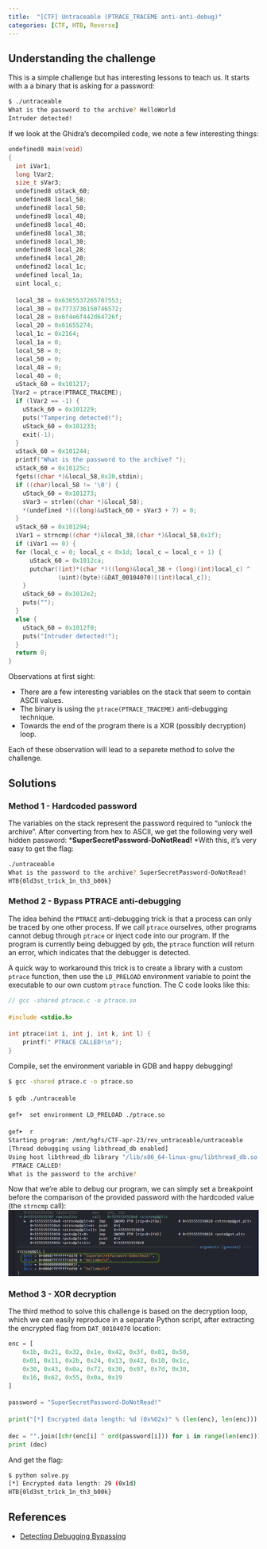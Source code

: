 ```yaml
---
title:  "[CTF] Untraceable (PTRACE_TRACEME anti-anti-debug)"
categories: [CTF, HTB, Reverse]
---
```


## Understanding the challenge

This is a simple challenge but has interesting lessons to teach us. It starts with a a binary that is asking for a password:

```bash
$ ./untraceable 
What is the password to the archive? HelloWorld
Intruder detected!
```

If we look at the Ghidra’s decompiled code, we note a few interesting things:

```c
undefined8 main(void)
{
  int iVar1;
  long lVar2;
  size_t sVar3;
  undefined8 uStack_60;
  undefined8 local_58;
  undefined8 local_50;
  undefined8 local_48;
  undefined8 local_40;
  undefined8 local_38;
  undefined8 local_30;
  undefined8 local_28;
  undefined4 local_20;
  undefined2 local_1c;
  undefined local_1a;
  uint local_c;
  
  local_38 = 0x6365537265707553;
  local_30 = 0x7773736150746572;
  local_28 = 0x6f4e6f442d64726f;
  local_20 = 0x61655274;
  local_1c = 0x2164;
  local_1a = 0;
  local_58 = 0;
  local_50 = 0;
  local_48 = 0;
  local_40 = 0;
  uStack_60 = 0x101217;
 lVar2 = ptrace(PTRACE_TRACEME);
  if (lVar2 == -1) {
    uStack_60 = 0x101229;
    puts("Tampering detected!");
    uStack_60 = 0x101233;
    exit(-1);
  }
  uStack_60 = 0x101244;
  printf("What is the password to the archive? ");
  uStack_60 = 0x10125c;
  fgets((char *)&local_58,0x20,stdin);
  if ((char)local_58 != '\0') {
    uStack_60 = 0x101273;
    sVar3 = strlen((char *)&local_58);
    *(undefined *)((long)&uStack_60 + sVar3 + 7) = 0;
  }
  uStack_60 = 0x101294;
  iVar1 = strncmp((char *)&local_38,(char *)&local_58,0x1f);
  if (iVar1 == 0) {
  for (local_c = 0; local_c < 0x1d; local_c = local_c + 1) {
      uStack_60 = 0x1012ca;
      putchar((int)*(char *)((long)&local_38 + (long)(int)local_c) ^
              (uint)(byte)(&DAT_00104070)[(int)local_c]);
    }
    uStack_60 = 0x1012e2;
    puts("");
  }
  else {
    uStack_60 = 0x1012f0;
    puts("Intruder detected!");
  }
  return 0;
}
```

Observations at first sight:

* There are a few interesting variables on the stack that seem to contain ASCII values.
* The binary is using the `ptrace(PTRACE_TRACEME)` anti-debugging technique.
* Towards the end of the program there is a XOR (possibly decryption) loop.

Each of these observation will lead to a separete method to solve the challenge.

## Solutions

### Method 1 - Hardcoded password 

The variables on the stack represent the password required to “unlock the archive”. After converting from hex to ASCII, we get the following very well hidden password: ***SuperSecretPassword-DoNotRead!** *With this, it’s very easy to get the flag:

```bash
./untraceable
What is the password to the archive? SuperSecretPassword-DoNotRead!
HTB{0ld3st_tr1ck_1n_th3_b00k}
```

### Method 2 - Bypass PTRACE anti-debugging

The idea behind the `PTRACE` anti-debugging trick is that a process can only be traced by one other process. If we call `ptrace` ourselves, other programs cannot debug through `ptrace` or inject code into our program. If the program is currently being debugged by `gdb`, the `ptrace` function will return an error, which indicates that the debugger is detected.

A quick way to workaround this trick is to create a library with a custom `ptrace` function, then use the `LD_PRELOAD` environment variable to point the executable to our own custom `ptrace` function. The C code looks like this:

```c
// gcc -shared ptrace.c -o ptrace.so

#include <stdio.h>

int ptrace(int i, int j, int k, int l) {
    printf(" PTRACE CALLED!\n");
}
```

Compile, set the environment variable in GDB and happy debugging!

```bash
$ gcc -shared ptrace.c -o ptrace.so

$ gdb ./untraceable

gef➤  set environment LD_PRELOAD ./ptrace.so

gef➤  r
Starting program: /mnt/hgfs/CTF-apr-23/rev_untraceable/untraceable 
[Thread debugging using libthread_db enabled]
Using host libthread_db library "/lib/x86_64-linux-gnu/libthread_db.so.1".
 PTRACE CALLED!
What is the password to the archive?  
```

Now that we’re able to debug our program, we can simply set a breakpoint before the comparison of the provided password with the hardcoded value (the `strncmp` call):
![GDB](/assets/images/Untraceable/gdb.png)

### Method 3 - XOR decryption

The third method to solve this challenge is based on the decryption loop, which we can easily reproduce in a separate Python script, after extracting the encrypted flag from `DAT_00104070` location:

```python
enc = [
    0x1b, 0x21, 0x32, 0x1e, 0x42, 0x3f, 0x01, 0x50,
    0x01, 0x11, 0x2b, 0x24, 0x13, 0x42, 0x10, 0x1c,
    0x30, 0x43, 0x0a, 0x72, 0x30, 0x07, 0x7d, 0x30, 
    0x16, 0x62, 0x55, 0x0a, 0x19
] 

password = "SuperSecretPassword-DoNotRead!"

print("[*] Encrypted data length: %d (0x%02x)" % (len(enc), len(enc)))

dec = "".join([chr(enc[i] ^ ord(password[i])) for i in range(len(enc))])
print (dec)
```

And get the flag:

```bash
$ python solve.py 
[*] Encrypted data length: 29 (0x1d)
HTB{0ld3st_tr1ck_1n_th3_b00k}                                  
```

## References

* [Detecting Debugging Bypassing](https://ctf-wiki.mahaloz.re/reverse/linux/detect-dbg/)
